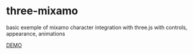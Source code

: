 # three-mixamo
basic exemple of mixamo character integration with three.js
with controls, appearance, animations

<a href="https://raw.githack.com/Oxynt/three-mixamo/main/">DEMO</a>

